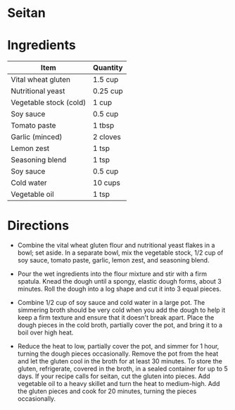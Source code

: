 # Seitan 

# Ingredients

| Item                       | Quantity | 
|----------------------------|----------|
| Vital wheat gluten         | 1.5 cup  |
| Nutritional yeast          | 0.25 cup |
| Vegetable stock (cold)     | 1 cup    |
| Soy sauce                  | 0.5 cup  |
| Tomato paste               | 1 tbsp   |
| Garlic (minced)            | 2 cloves |
| Lemon zest                 | 1 tsp    |
| Seasoning blend            | 1 tsp    |
| Soy sauce                  | 0.5 cup  |
| Cold water                 | 10 cups  |
| Vegetable oil              | 1 tsp    |

# Directions

- Combine the vital wheat gluten flour and nutritional yeast flakes in a bowl; set aside. In a separate bowl, mix the vegetable stock, 1/2 cup of soy sauce, tomato paste, garlic, lemon zest, and seasoning blend.

- Pour the wet ingredients into the flour mixture and stir with a firm spatula. Knead the dough until a spongy, elastic dough forms, about 3 minutes. Roll the dough into a log shape and cut it into 3 equal pieces.

- Combine 1/2 cup of soy sauce and cold water in a large pot. The simmering broth should be very cold
when you add the dough to help it keep a firm texture and ensure that it doesn't break apart. Place the dough pieces in the cold broth, partially cover the pot, and bring it to a boil over high heat. 

- Reduce the heat to low, partially cover the pot, and simmer for 1 hour, turning the dough pieces occasionally. Remove the pot from the heat and let the gluten cool in the broth for at least 30 minutes. To store the gluten, refrigerate, covered in the broth, in a sealed container for up to 5 days. If your recipe calls for seitan, cut the gluten into pieces. Add vegetable oil to a heavy skillet and turn the heat to medium-high. Add the gluten pieces and cook for 20 minutes, turning the pieces occasionally.
